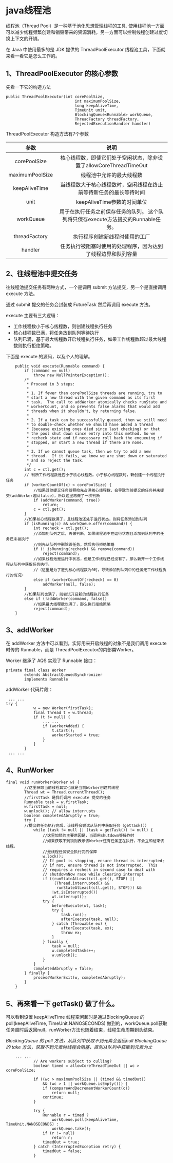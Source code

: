 # java线程池

线程池（Thread Pool）是一种基于池化思想管理线程的工具.
使用线程池一方面可以减少线程频繁创建和销毁带来的资源消耗，另一方面可以控制线程创建过度切换上下文的开销。

在 Java 中使用最多的是 JDK 提供的 ThreadPoolExecutor 线程池工具，下面就来看一看它是怎么工作的。

## 1、ThreadPoolExecutor 的核心参数

先看一下它的构造方法
```
public ThreadPoolExecutor(int corePoolSize,
                              int maximumPoolSize,
                              long keepAliveTime,
                              TimeUnit unit,
                              BlockingQueue<Runnable> workQueue,
                              ThreadFactory threadFactory,
                              RejectedExecutionHandler handler)
```

ThreadPoolExecutor 构造方法有7个参数

|      参数       |                                     说明                                     |
| :-------------: | :--------------------------------------------------------------------------: |
|  corePoolSize   |        核心线程数，即使它们处于空闲状态，除非设置了allowCoreThreadTimeOut        |
| maximumPoolSize |                            线程池中允许的最大线程数                            |
|  keepAliveTime  |         当线程数大于核心线程数时，空闲线程在终止前等待新任务的最长等待时间         |
|      unit       |                          keepAliveTime参数的时间单位                          |
|    workQueue    | 用于在执行任务之前保存任务的队列。 这个队列将只保存execute方法提交的Runnable任务。 |
|  threadFactory  |                         执行程序创建新线程时使用的工厂                          |
|     handler     |           任务执行被阻塞时使用的处理程序，因为达到了线程边界和队列容量            |

## 2、往线程池中提交任务

往线程池提交任务有两种方式，一个是调用 submit 方法提交，另一个是直接调用 execute 方法。

通过 submit 提交的任务会封装成 FutureTask 然后再调用 execute 方法。

execute 主要有三大逻辑：
* 工作线程数小于核心线程数，则创建线程执行任务
* 核心线程数已满，将任务放到队列等待执行
* 队列已满，基于最大线程数开启线程执行任务，如果工作线程数超过最大线程数则执行拒绝策略。

下面是 execute 的源码，以及个人的理解。

```
    public void execute(Runnable command) {
        if (command == null)
            throw new NullPointerException();
        /*
         * Proceed in 3 steps:
         *
         * 1. If fewer than corePoolSize threads are running, try to
         * start a new thread with the given command as its first
         * task.  The call to addWorker atomically checks runState and
         * workerCount, and so prevents false alarms that would add
         * threads when it shouldn't, by returning false.
         *
         * 2. If a task can be successfully queued, then we still need
         * to double-check whether we should have added a thread
         * (because existing ones died since last checking) or that
         * the pool shut down since entry into this method. So we
         * recheck state and if necessary roll back the enqueuing if
         * stopped, or start a new thread if there are none.
         *
         * 3. If we cannot queue task, then we try to add a new
         * thread.  If it fails, we know we are shut down or saturated
         * and so reject the task.
         */
        int c = ctl.get();
        // 判断工作线程数是否小于核心线程数。小于核心线程数时，新创建一个线程执行任务
        if (workerCountOf(c) < corePoolSize) {
            //如果其他提交任务线程抢先占满核心线程数，会导致当前提交的任务并未提交(addWorker返回false)，所以这里再做了一次判断
            if (addWorker(command, true))
                return;
            c = ctl.get();
        }
        //如果核心线程数满了，且线程池还处于运行状态，则将任务添加到队列
        if (isRunning(c) && workQueue.offer(command)) {
            int recheck = ctl.get();
            //添加到队列之后，再做判断，如果线程池不在运行状态且添加到队列中的任务还未被执行
            //则先从队列中删除该任务，然后执行拒绝策略
            if (! isRunning(recheck) && remove(command))
                reject(command);
            //如果线程池是运行中状态，但是工作线程已经没有了，那么新开一个工作线程从队列中获取任务执行。
            //（这里是为了避免核心线程数为0时，导致添加到队列中的任务无工作线程执行的情况）
            else if (workerCountOf(recheck) == 0)
                addWorker(null, false);
        }
        //如果队列也满了，则尝试开启新的线程执行任务
        else if (!addWorker(command, false))
            //如果最大线程数也满了，那么执行拒绝策略
            reject(command);
    }
```

## 3、addWorker

在 addWorker 方法中可以看到，实际用来开启线程的对象不是我们调用 execute 时传的 Runnable，而是 ThreadPoolExecutor的内部类Worker。

Worker 继承了 AQS 实现了 Runnable 接口：

```
private final class Worker
        extends AbstractQueuedSynchronizer
        implements Runnable
```

addWorker 代码片段：

```
 ... ...
try {
            w = new Worker(firstTask);
            final Thread t = w.thread;
            if (t != null) {
                ... ...
                if (workerAdded) {
                    t.start();
                    workerStarted = true;
                }
            }
        }
 ... ...
```

## 4、RunWorker

```
final void runWorker(Worker w) {
        //这里获取当前线程其实也就是当前Worker创建的线程
        Thread wt = Thread.currentThread();
        //firstTask 是我们调用 execute 提交的任务
        Runnable task = w.firstTask;
        w.firstTask = null;
        w.unlock(); // allow interrupts
        boolean completedAbruptly = true;
        try {
        //提交的任务执行完后，该线程会尝试从队列中获取任务（getTask()）
            while (task != null || (task = getTask()) != null) {
                //这里加锁的主要原因是，当调用shutdown等操作时
                //如果获取不到锁则表示该Worker还有任务正在执行，不会立即结束该线程。
                //是线程任务安全执行完的保障
                w.lock();
                // If pool is stopping, ensure thread is interrupted;
                // if not, ensure thread is not interrupted.  This
                // requires a recheck in second case to deal with
                // shutdownNow race while clearing interrupt
                if ((runStateAtLeast(ctl.get(), STOP) ||
                     (Thread.interrupted() &&
                      runStateAtLeast(ctl.get(), STOP))) &&
                    !wt.isInterrupted())
                    wt.interrupt();
                try {
                    beforeExecute(wt, task);
                    try {
                        task.run();
                        afterExecute(task, null);
                    } catch (Throwable ex) {
                        afterExecute(task, ex);
                        throw ex;
                    }
                } finally {
                    task = null;
                    w.completedTasks++;
                    w.unlock();
                }
            }
            completedAbruptly = false;
        } finally {
            processWorkerExit(w, completedAbruptly);
        }
    }
```

## 5、再来看一下 getTask() 做了什么。

可以看到设置 keepAliveTime 线程空闲超时是通过BlockingQueue 的 poll(keepAliveTime, TimeUnit.NANOSECONDS)
做到的，workQueue.poll获取任务超时后返回null，runWorker方法也随着结束，线程生命周期到头结束。

*BlockingQueue 的 poll 方法，从队列中获取不到元素会返回null*
*BlockingQueue 的 take 方法，获取不到元素时线程会阻塞，直到从队列中获取到元素为止*


```
    ... ...
            // Are workers subject to culling?
            boolean timed = allowCoreThreadTimeOut || wc > corePoolSize;

            if ((wc > maximumPoolSize || (timed && timedOut))
                && (wc > 1 || workQueue.isEmpty())) {
                if (compareAndDecrementWorkerCount(c))
                    return null;
                continue;
            }

            try {
                Runnable r = timed ?
                    workQueue.poll(keepAliveTime, TimeUnit.NANOSECONDS) :
                    workQueue.take();
                if (r != null)
                    return r;
                timedOut = true;
            } catch (InterruptedException retry) {
                timedOut = false;
            }
```
